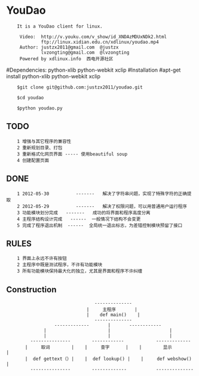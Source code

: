 # YouDao

        It is a YouDao client for linux.

         Video:  http://v.youku.com/v_show/id_XNDAzMDUxNDk2.html
                 ftp://linux.xidian.edu.cn/xdlinux/youdao.mp4
         Author: justzx2011@gmail.com  @justzx
                 lvzongting@gmail.com  @lvzongting
         Powered by xdlinux.info  西电开源社区 
        

#Dependencies:
        python-xlib python-webkit xclip
#Installation
        #apt-get install python-xlib python-webkit xclip
        
        $git clone git@github.com:justzx2011/youdao.git
         
        $cd youdao
        
        $python youdao.py
        
TODO
--------------
        1 增强与其它程序的兼容性
        2 重新规划目录、打包
        3 重新格式化网页界面 ----- 使用beautiful soup 
        4 创建配置页面 
DONE
-----  
        1 2012-05-30          -------   解决了字符串问题，实现了特殊字符的正确提取
        2 2012-05-29          -------   解决了权限问题，可以用普通用户运行程序
        3 功能模块划分完成   -------   成功的将界面和程序高度分离
        4 主程序结构设计完成   ------  一般情况下结构不会变更
        5 完成了程序退出机制  ------  全局统一退出标志，为差错控制模块预留了接口
RULES
----
        1 界面上永远不许有按钮
        2 主程序中既是测试程序，不许有功能模块
        3 所有功能模块保持最大化的独立，尤其是界面和程序不许纠缠
Construction
----
        
                                     --------------
                                  |     主程序       |
                                  |    def main()    |
                                     --------------
                      -------------       |       ------------
                  |                       |                      |
                  |                       |                      |
             ---------------        ------------            -------------
           |     取词        |    |     查字      |    |        显示        |
           |  def gettext（）|    |  def lookup() |    |     def webshow()  |
             ---------------        -------------           --------------
        
        
        
        
        
        
        
        
        
        
        
